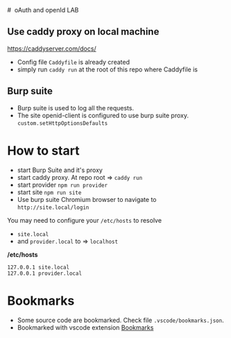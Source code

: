 #  oAuth and openId LAB

## Use caddy proxy on local machine

https://caddyserver.com/docs/

- Config file `Caddyfile` is already created
- simply run `caddy run` at the root of this repo where Caddyfile is

## Burp suite

- Burp suite is used to log all the requests.
- The site openid-client is configured to use burp suite proxy. `custom.setHttpOptionsDefaults`

# How to start

- start Burp Suite and it's proxy
- start caddy proxy. At repo root => `caddy run`
- start provider `npm run provider`
- start site `npm run site`
- Use burp suite Chromium browser to navigate to `http://site.local/login`

You may need to configure your `/etc/hosts` to resolve

- `site.local`
- and `provider.local`
  to => `localhost`

**/etc/hosts**

```
127.0.0.1 site.local
127.0.0.1 provider.local
```

# Bookmarks

- Some source code are bookmarked. Check file `.vscode/bookmarks.json`.
- Bookmarked with vscode extension [Bookmarks](https://marketplace.visualstudio.com/items?itemName=alefragnani.Bookmarks)
